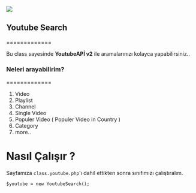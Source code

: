![](http://i.imgur.com/G0KQC7w.png)
## Youtube Search
=============

Bu class sayesinde **YoutubeAPİ v2** ile aramalarınızı kolayca yapabilirsiniz..


### Neleri arayabilirim?
=============
1. Video
2. Playlist
3. Channel
4. Single Video
5. Populer Video ( Populer Video in Country )
6. Category
7. more..



Nasıl Çalışır ?
=============

Sayfamıza `class.youtube.php`'ı dahil ettikten sonra sınıfımızı çalıştıralım.

 `$youtube = new YoutubeSearch();`

